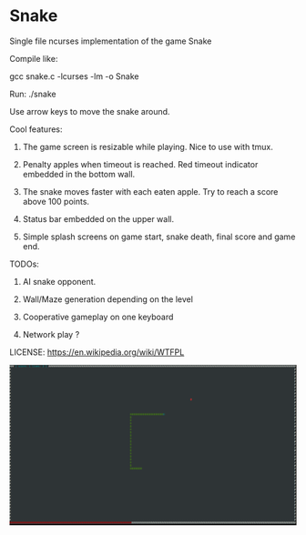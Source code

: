 # Snake

Single file ncurses implementation of the game Snake

Compile like:

gcc snake.c -lcurses -lm -o Snake

Run: ./snake

Use arrow keys to move the snake around.

Cool features:

1. The game screen is resizable while playing. Nice to use with tmux.

2. Penalty apples when timeout is reached. Red timeout indicator embedded in the bottom wall. 

3. The snake moves faster with each eaten apple. Try to reach a score above 100 points.

4. Status bar embedded on the upper wall.

6. Simple splash screens on game start, snake death, final score and game end.


TODOs:

1. AI snake opponent.

2. Wall/Maze generation depending on the level

3. Cooperative gameplay on one keyboard

4. Network play ?

LICENSE: https://en.wikipedia.org/wiki/WTFPL

![Alt text](snake.png?raw=true)
